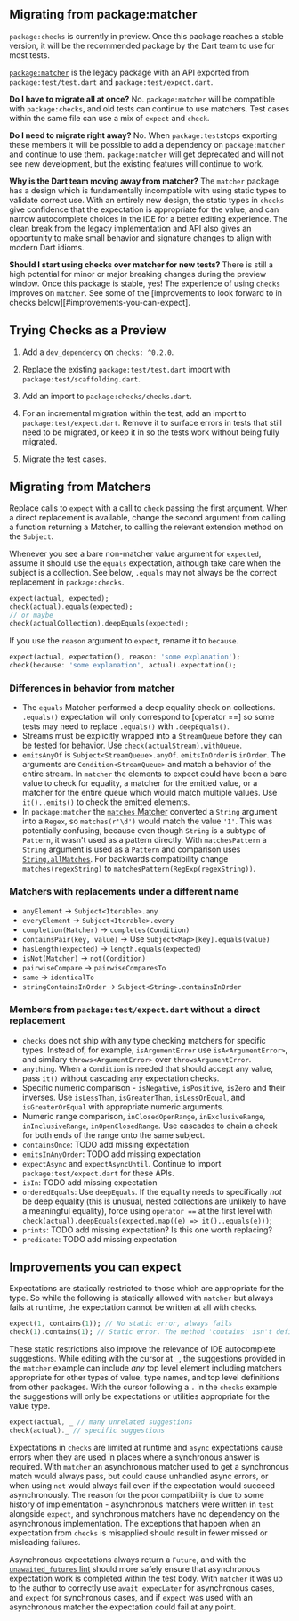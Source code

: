 ## Migrating from package:matcher

`package:checks` is currently in preview. Once this package reaches a stable
version, it will be the recommended package by the Dart team to use for most
tests.

[`package:matcher`][matcher] is the legacy package with an API exported from
`package:test/test.dart` and `package:test/expect.dart`. 

**Do I have to migrate all at once?** No. `package:matcher` will be compatible
with `package:checks`, and old tests can continue to use matchers. Test cases
within the same file can use a mix of `expect` and `check`.

**Do I need to migrate right away?** No. When `package:test`stops exporting
these members it will be possible to add a dependency on `package:matcher` and
continue to use them. `package:matcher` will get deprecated and will not see new
development, but the existing features will continue to work.

**Why is the Dart team moving away from matcher?** The `matcher` package has a
design which is fundamentally incompatible with using static types to validate
correct use. With an entirely new design, the static types in `checks` give
confidence that the expectation is appropriate for the value, and can narrow
autocomplete choices in the IDE for a better editing experience. The clean break
from the legacy implementation and API also gives an opportunity to make small
behavior and signature changes to align with modern Dart idioms.

**Should I start using checks over matcher for new tests?** There is still a
high potential for minor or major breaking changes during the preview window.
Once this package is stable, yes! The experience of using `checks` improves on
`matcher`. See some of the [improvements to look forward to in checks
below][#improvements-you-can-expect].

[matcher]: https://pub.dev/packages/matcher

## Trying Checks as a Preview

1.  Add a `dev_dependency` on `checks: ^0.2.0`.

1.  Replace the existing `package:test/test.dart` import with
    `package:test/scaffolding.dart`.

1.  Add an import to `package:checks/checks.dart`.

1.  For an incremental migration within the test, add an import to
    `package:test/expect.dart`. Remove it to surface errors in tests that still
    need to be migrated, or keep it in so the tests work without being fully
    migrated.

1.  Migrate the test cases.

## Migrating from Matchers

Replace calls to `expect` with a call to `check` passing the first argument.
When a direct replacement is available, change the second argument from calling
a function returning a Matcher, to calling the relevant extension method on the
`Subject`.

Whenever you see a bare non-matcher value argument for `expected`, assume it
should use the `equals` expectation, although take care when the subject is a
collection.
See below, `.equals` may not always be the correct replacement in
`package:checks`.

```dart
expect(actual, expected);
check(actual).equals(expected);
// or maybe
check(actualCollection).deepEquals(expected);
```

If you use the `reason` argument to `expect`, rename it to `because`.

```dart
expect(actual, expectation(), reason: 'some explanation');
check(because: 'some explanation', actual).expectation();
```

### Differences in behavior from matcher

-   The `equals` Matcher performed a deep equality check on collections.
    `.equals()` expectation will only correspond to [operator ==] so some tests
    may need to replace `.equals()` with `.deepEquals()`.
-   Streams must be explicitly wrapped into a `StreamQueue` before they can be
    tested for behavior. Use `check(actualStream).withQueue`.
-   `emitsAnyOf` is `Subject<StreamQueue>.anyOf`. `emitsInOrder` is `inOrder`.
    The arguments are `Condition<StreamQueue>` and match a behavior of the
    entire stream. In `matcher` the elements to expect could have been a bare
    value to check for equality, a matcher for the emitted value, or a matcher
    for the entire queue which would match multiple values. Use `it()..emits()`
    to check the emitted elements.
-   In `package:matcher` the [`matches` Matcher][matches] converted a `String`
    argument into a `Regex`, so `matches(r'\d')` would match the value `'1'`.
    This was potentially confusing, because even though `String` is a subtype of
    `Pattern`, it wasn't used as a pattern directly.
    With `matchesPattern` a `String` argument is used as a `Pattern` and
    comparison uses [`String.allMatches`][allMatches].
    For backwards compatibility change `matches(regexString)` to
    `matchesPattern(RegExp(regexString))`.

[matches]:https://pub.dev/documentation/matcher/latest/matcher/Matcher/matches.html
[allMatches]:https://api.dart.dev/stable/2.19.1/dart-core/Pattern/allMatches.html

### Matchers with replacements under a different name

-   `anyElement` -> `Subject<Iterable>.any`
-   `everyElement` -> `Subject<Iterable>.every`
-   `completion(Matcher)` -> `completes(Condition)`
-   `containsPair(key, value)` -> Use `Subject<Map>[key].equals(value)`
-   `hasLength(expected)` -> `length.equals(expected)`
-   `isNot(Matcher)` -> `not(Condition)`
-   `pairwiseCompare` -> `pairwiseComparesTo`
-   `same` -> `identicalTo`
-   `stringContainsInOrder` -> `Subject<String>.containsInOrder`

### Members from `package:test/expect.dart` without a direct replacement

-   `checks` does not ship with any type checking matchers for specific types.
    Instead of, for example,  `isArgumentError` use `isA<ArgumentError>`, and
    similary `throws<ArgumentError>` over `throwsArgumentError`.
-   `anything`. When a `Condition` is needed that should accept any value, pass
    `it()` without cascading any expectation checks.
-   Specific numeric comparison - `isNegative`, `isPositive`, `isZero` and their
    inverses. Use `isLessThan`, `isGreaterThan`, `isLessOrEqual`, and
    `isGreaterOrEqual` with appropriate numeric arguments.
-   Numeric range comparison, `inClosedOpenRange`, `inExclusiveRange`,
    `inInclusiveRange`, `inOpenClosedRange`. Use cascades to chain a check for
    both ends of the range onto the same subject.
-   `containsOnce`: TODO add missing expectation
-   `emitsInAnyOrder`: TODO add missing expectation
-   `expectAsync` and `expectAsyncUntil`. Continue to import
    `package:test/expect.dart` for these APIs.
-   `isIn`: TODO add missing expectation
-   `orderedEquals`: Use `deepEquals`. If the equality needs to specifically
    *not* be deep equality (this is unusual, nested collections are unlikely to
    have a meaningful equality), force using `operator ==` at the first level
    with `check(actual).deepEquals(expected.map((e) => it()..equals(e)))`;
-   `prints`: TODO add missing expectation? Is this one worth replacing?
-   `predicate`: TODO add missing expectation

## Improvements you can expect

Expectations are statically restricted to those which are appropriate for the
type. So while the following is statically allowed with `matcher` but always
fails at runtime, the expectation cannot be written at all with `checks`.

```dart
expect(1, contains(1)); // No static error, always fails
check(1).contains(1); // Static error. The method 'contains' isn't defined
```

These static restrictions also improve the relevance of IDE autocomplete
suggestions. While editing with the cursor at `_`, the suggestions provided
in the `matcher` example can include _any_ top level element including matchers
appropriate for other types of value, type names, and top level definitions from
other packages. With the cursor following a `.` in the `checks` example the
suggestions will only be expectations or utilities appropriate for the value
type.

```dart
expect(actual, _ // many unrelated suggestions
check(actual)._ // specific suggestions
```

Expectations in `checks` are limited at runtime and `async` expectations cause
errors when they are used in places where a synchronous answer is required. With
`matcher` an asynchronous matcher used to get a synchronous match would always
pass, but could cause unhandled async errors, or when using `not` would always
fail even if the expectation would succeed asynchronously. The reason for the
poor compatibility is due to some history of implementation - asynchronous
matchers were written in `test` alongside `expect`, and synchronous matchers
have no dependency on the asynchronous implementation. The exceptions that
happen when an expectation from `checks` is misapplied should result in fewer
missed or misleading failures.

Asynchronous expectations always return a `Future`, and with the
[`unawaited_futures` lint][unawaited lint] should more safely ensure that
asynchronous expectation work is completed within the test body. With `matcher`
it was up to the author to correctly use `await expecLater` for asynchronous
cases, and `expect` for synchronous cases, and if `expect` was used with an
asynchronous matcher the expectation could fail at any point.

[unawaited lint]:https://dart-lang.github.io/linter/lints/unawaited_futures.html
